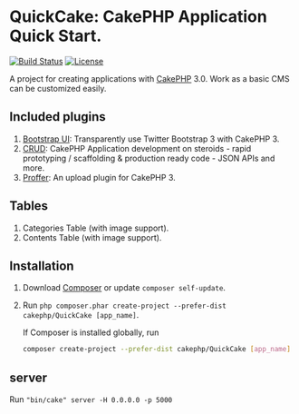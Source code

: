 # QuickCake: CakePHP Application Quick Start.

[![Build Status](https://api.travis-ci.org/cakephp/app.png)](https://travis-ci.org/cakephp/app)
[![License](https://poser.pugx.org/cakephp/app/license.svg)](https://packagist.org/packages/cakephp/app)

A project for creating applications with [CakePHP](http://cakephp.org) 3.0.
Work as a basic CMS can be customized easily.

## Included plugins
1. [Bootstrap UI](https://github.com/friendsofcake/bootstrap-ui): Transparently use Twitter Bootstrap 3 with CakePHP 3.
2. [CRUD](https://github.com/FriendsOfCake/crud): CakePHP Application development on steroids - rapid prototyping / scaffolding & production ready code - JSON APIs and more.
3. [Proffer](https://github.com/FriendsOfCake/crud): An upload plugin for CakePHP 3.

## Tables
1. Categories Table (with image support).
2. Contents Table (with image support).

## Installation

1. Download [Composer](http://getcomposer.org/doc/00-intro.md) or update `composer self-update`.
2. Run `php composer.phar create-project --prefer-dist cakephp/QuickCake [app_name]`.

    If Composer is installed globally, run
    ```bash
    composer create-project --prefer-dist cakephp/QuickCake [app_name]
    ```

## server
Run `"bin/cake" server -H 0.0.0.0 -p 5000`
